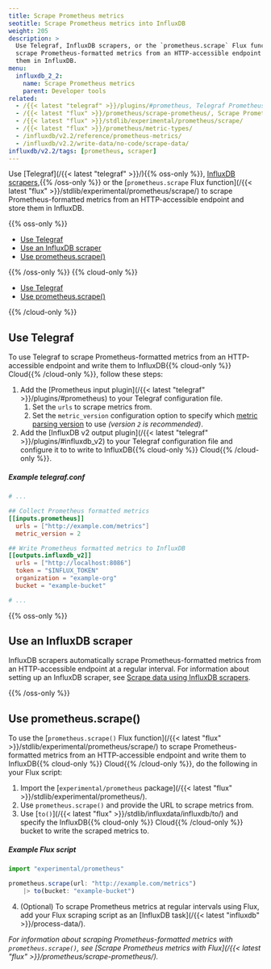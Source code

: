 ```yaml
---
title: Scrape Prometheus metrics
seotitle: Scrape Prometheus metrics into InfluxDB
weight: 205
description: >
  Use Telegraf, InfluxDB scrapers, or the `prometheus.scrape` Flux function to
  scrape Prometheus-formatted metrics from an HTTP-accessible endpoint and store
  them in InfluxDB.
menu:
  influxdb_2_2:
    name: Scrape Prometheus metrics
    parent: Developer tools
related:
  - /{{< latest "telegraf" >}}/plugins/#prometheus, Telegraf Prometheus input plugin
  - /{{< latest "flux" >}}/prometheus/scrape-prometheus/, Scrape Prometheus metrics with Flux
  - /{{< latest "flux" >}}/stdlib/experimental/prometheus/scrape/
  - /{{< latest "flux" >}}/prometheus/metric-types/
  - /influxdb/v2.2/reference/prometheus-metrics/
  - /influxdb/v2.2/write-data/no-code/scrape-data/
influxdb/v2.2/tags: [prometheus, scraper]
---
```


Use [Telegraf](/{{< latest "telegraf" >}}/){{% oss-only %}}, [InfluxDB scrapers](/influxdb/v2.2/write-data/no-code/scrape-data/),{{% /oss-only %}}
or the [`prometheus.scrape` Flux function](/{{< latest "flux" >}}/stdlib/experimental/prometheus/scrape/)
to scrape Prometheus-formatted metrics from an HTTP-accessible endpoint and store them in InfluxDB.

{{% oss-only %}}

- [Use Telegraf](#use-telegraf)
- [Use an InfluxDB scraper](#use-an-influxdb-scraper)
- [Use prometheus.scrape()](#use-prometheusscrape)

{{% /oss-only %}}
{{% cloud-only %}}

- [Use Telegraf](#use-telegraf)
- [Use prometheus.scrape()](#use-prometheusscrape)

{{% /cloud-only %}}

## Use Telegraf
To use Telegraf to scrape Prometheus-formatted metrics from an HTTP-accessible
endpoint and write them to InfluxDB{{% cloud-only %}} Cloud{{% /cloud-only %}}, follow these steps:

1. Add the [Prometheus input plugin](/{{< latest "telegraf" >}}/plugins/#prometheus) to your Telegraf configuration file.
    1. Set the `urls` to scrape metrics from.
    2. Set the `metric_version` configuration option to specify which
      [metric parsing version](/influxdb/v2.2/reference/prometheus-metrics/) to use
      _(version `2` is recommended)_.
2. Add the [InfluxDB v2 output plugin](/{{< latest "telegraf" >}}/plugins/#influxdb_v2)
   to your Telegraf configuration file and configure it to to write to
   InfluxDB{{% cloud-only %}} Cloud{{% /cloud-only %}}.
  
##### Example telegraf.conf
```toml
# ...

## Collect Prometheus formatted metrics
[[inputs.prometheus]]
  urls = ["http://example.com/metrics"]
  metric_version = 2

## Write Prometheus formatted metrics to InfluxDB
[[outputs.influxdb_v2]]
  urls = ["http://localhost:8086"]
  token = "$INFLUX_TOKEN"
  organization = "example-org"
  bucket = "example-bucket"

# ...
```

{{% oss-only %}}

## Use an InfluxDB scraper
InfluxDB scrapers automatically scrape Prometheus-formatted metrics from an 
HTTP-accessible endpoint at a regular interval.
For information about setting up an InfluxDB scraper, see
[Scrape data using InfluxDB scrapers](/influxdb/v2.2/write-data/no-code/scrape-data/).

{{% /oss-only %}}

## Use prometheus.scrape()
To use the [`prometheus.scrape()` Flux function](/{{< latest "flux" >}}/stdlib/experimental/prometheus/scrape/)
to scrape Prometheus-formatted metrics from an HTTP-accessible endpoint and write
them to InfluxDB{{% cloud-only %}} Cloud{{% /cloud-only %}}, do the following in your Flux script:

1. Import the [`experimental/prometheus` package](/{{< latest "flux" >}}/stdlib/experimental/prometheus/).
2. Use `prometheus.scrape()` and provide the URL to scrape metrics from.
3. Use [`to()`](/{{< latest "flux" >}}/stdlib/influxdata/influxdb/to/) and specify the  InfluxDB{{% cloud-only %}} Cloud{{% /cloud-only %}} bucket to write
  the scraped metrics to.

##### Example Flux script
```js
import "experimental/prometheus"

prometheus.scrape(url: "http://example.com/metrics")
    |> to(bucket: "example-bucket")
```

4. (Optional) To scrape Prometheus metrics at regular intervals using Flux, add your Flux
scraping script as an [InfluxDB task](/{{< latest "influxdb" >}}/process-data/).

_For information about scraping Prometheus-formatted metrics with `prometheus.scrape()`,
see [Scrape Prometheus metrics with Flux](/{{< latest "flux" >}}/prometheus/scrape-prometheus/)._
